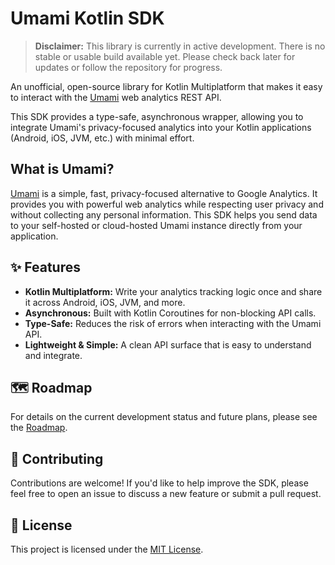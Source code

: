 # Umami Kotlin SDK

> **Disclaimer:** This library is currently in active development. There is no stable or usable build available yet. Please check back later for updates or follow the repository for progress.

An unofficial, open-source library for Kotlin Multiplatform that makes it easy to interact with the [Umami](https://umami.is) web analytics REST API.

This SDK provides a type-safe, asynchronous wrapper, allowing you to integrate Umami's privacy-focused analytics into your Kotlin applications (Android, iOS, JVM, etc.) with minimal effort.

## What is Umami?

[Umami](https://umami.is) is a simple, fast, privacy-focused alternative to Google Analytics. It provides you with powerful web analytics while respecting user privacy and without collecting any personal information. This SDK helps you send data to your self-hosted or cloud-hosted Umami instance directly from your application.

## ✨ Features

* **Kotlin Multiplatform:** Write your analytics tracking logic once and share it across Android, iOS, JVM, and more.
* **Asynchronous:** Built with Kotlin Coroutines for non-blocking API calls.
* **Type-Safe:** Reduces the risk of errors when interacting with the Umami API.
* **Lightweight & Simple:** A clean API surface that is easy to understand and integrate.

## 🗺️ Roadmap

For details on the current development status and future plans, please see the [Roadmap](docs/roadmap.md).

## 🙌 Contributing

Contributions are welcome\! If you'd like to help improve the SDK, please feel free to open an issue to discuss a new feature or submit a pull request.

## 📜 License

This project is licensed under the [MIT License](LICENSE).

